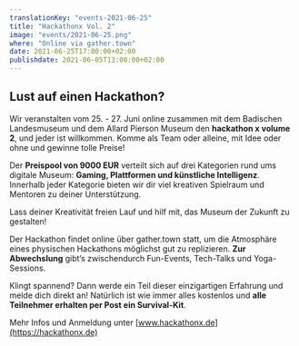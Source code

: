 ```yaml
---
translationKey: "events-2021-06-25"
title: "Hackathonx Vol. 2"
image: "events/2021-06-25.png"
where: "Online via gather.town"
date: 2021-06-25T17:00:00+02:00
publishdate: 2021-06-05T13:00:00+02:00
---
```


## Lust auf einen Hackathon?

Wir veranstalten vom 25. - 27. Juni online zusammen mit dem Badischen Landesmuseum und dem Allard Pierson Museum den **hackathon x volume 2**, und jeder ist willkommen. Komme als Team oder alleine, mit Idee oder ohne und gewinne tolle Preise!

Der **Preispool von 9000 EUR** verteilt sich auf drei Kategorien rund ums digitale Museum: **Gaming, Plattformen und künstliche Intelligenz**. Innerhalb jeder Kategorie bieten wir dir viel kreativen Spielraum und Mentoren zu deiner Unterstützung.

Lass deiner Kreativität freien Lauf und hilf mit, das Museum der Zukunft zu gestalten!

Der Hackathon findet online über gather.town statt, um die Atmosphäre eines physischen Hackathons möglichst gut zu replizieren. **Zur Abwechslung** gibt’s zwischendurch Fun-Events, Tech-Talks und Yoga-Sessions. 

Klingt spannend? Dann werde ein Teil dieser einzigartigen Erfahrung und melde dich direkt an! Natürlich ist wie immer alles kostenlos und **alle Teilnehmer erhalten per Post ein Survival-Kit**.

Mehr Infos und Anmeldung unter [www.hackathonx.de](https://hackathonx.de)
